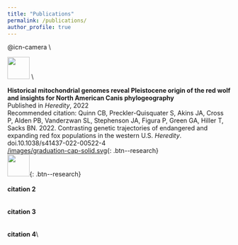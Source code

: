 ```yaml
---
title: "Publications"
permalink: /publications/
author_profile: true
---
```


@icn-camera \

<img src="https://raw.githubusercontent.com/FortAwesome/Font-Awesome/6.x/svgs/solid/crown.svg" width="50" height="50"> \

**Historical mitochondrial genomes reveal Pleistocene origin of the red wolf and insights for North American Canis phylogeography** \
Published in *Heredity*, 2022 \
Recommended citation: Quinn CB, Preckler-Quisquater S, Akins JA, Cross P, Alden PB, Vanderzwan SL, Stephenson JA, Figura P, Green GA, Hiller T, Sacks BN. 2022. Contrasting genetic trajectories of endangered and expanding red fox populations in the western U.S. *Heredity*. doi.10.1038/s41437-022-00522-4 \
[/images/graduation-cap-solid.svg](https://squisquater.github.io/research/){: .btn--research} \
[<img src="https://raw.githubusercontent.com/FortAwesome/Font-Awesome/6.x/svgs/solid/crown.svg" width="50" height="50">](https://squisquater.github.io/research/){: .btn--research} \
\
**citation 2**\
\
\
**citation 3**\
\
\
**citation 4**\